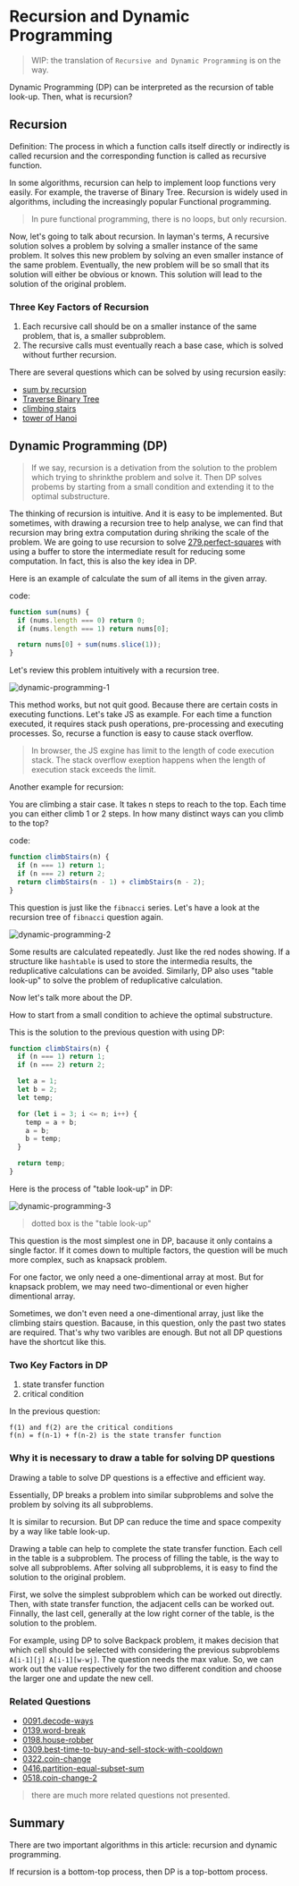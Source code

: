 # Recursion and Dynamic Programming

> WIP: the translation of `Recursive and Dynamic Programming` is on the way.

Dynamic Programming (DP) can be interpreted as the recursion of table look-up. Then, what is recursion?

## Recursion

Definition: The process in which a function calls itself directly or indirectly is called recursion and the corresponding function is called as recursive function.

In some algorithms, recursion can help to implement loop functions very easily. For example, the traverse of Binary Tree. Recursion is widely used in algorithms, including the increasingly popular Functional programming.

> In pure functional programming, there is no loops, but only recursion.

Now, let's going to talk about recursion. In layman's terms, A recursive solution solves a problem by solving a smaller instance of the same problem. It solves this new problem by solving an even smaller instance of the same problem. Eventually, the new problem will be so small that its solution will either be obvious or known. This solution will lead to the solution of the original problem.

### Three Key Factors of Recursion

1. Each recursive call should be on a smaller instance of the same problem, that is, a smaller subproblem.
2. The recursive calls must eventually reach a base case, which is solved without further recursion.

There are several questions which can be solved by using recursion easily:

- [sum by recursion](https://www.geeksforgeeks.org/sum-of-natural-numbers-using-recursion/)
- [Traverse Binary Tree](https://www.geeksforgeeks.org/tree-traversals-inorder-preorder-and-postorder/)
- [climbing stairs](https://leetcode.com/problems/climbing-stairs/)
- [tower of Hanoi](https://www.geeksforgeeks.org/c-program-for-tower-of-hanoi/)

## Dynamic Programming (DP)

> If we say, recursion is a detivation from the solution to the problem which trying to shrinkthe problem and solve it. Then DP solves probems by starting from a small condition and extending it to the optimal substructure.

The thinking of recursion is intuitive. And it is easy to be implemented. But sometimes, with drawing a recursion tree to help analyse, we can find that recursion may bring extra computation during shriking the scale of the problem.
We are going to use recursion to solve [279.perfect-squares](../problems/279.perfect-squares.md) with using a buffer to store the intermediate result for reducing some computation. In fact, this is also the key idea in DP.

Here is an example of calculate the sum of all items in the given array.

code:

```js
function sum(nums) {
  if (nums.length === 0) return 0;
  if (nums.length === 1) return nums[0];

  return nums[0] + sum(nums.slice(1));
}
```

Let's review this problem intuitively with a recursion tree.

![dynamic-programming-1](../assets/thinkings/dynamic-programming-1.png)

This method works, but not quit good. Because there are certain costs in executing functions. Let's take JS as example.
For each time a function executed, it requires stack push operations, pre-processing and executing processes. So, recurse a function is easy to cause stack overflow.

> In browser, the JS exgine has limit to the length of code execution stack. The stack overflow exeption happens when the length of execution stack exceeds the limit.

Another example for recursion:

You are climbing a stair case. It takes n steps to reach to the top.
Each time you can either climb 1 or 2 steps. In how many distinct ways can you climb to the top?

code:

```js
function climbStairs(n) {
  if (n === 1) return 1;
  if (n === 2) return 2;
  return climbStairs(n - 1) + climbStairs(n - 2);
}
```

This question is just like the `fibnacci` series. Let's have a look at the recursion tree of `fibnacci` question again.

![dynamic-programming-2](../assets/thinkings/dynamic-programming-2.png)

Some results are calculated repeatedly. Just like the red nodes showing. If a structure like `hashtable` is used to store the intermedia results, the reduplicative calculations can be avoided.
Similarly, DP also uses "table look-up" to solve the problem of reduplicative calculation.

Now let's talk more about the DP.

How to start from a small condition to achieve the optimal substructure.

This is the solution to the previous question with using DP:

```js
function climbStairs(n) {
  if (n === 1) return 1;
  if (n === 2) return 2;

  let a = 1;
  let b = 2;
  let temp;

  for (let i = 3; i <= n; i++) {
    temp = a + b;
    a = b;
    b = temp;
  }

  return temp;
}
```

Here is the process of "table look-up" in DP:

![dynamic-programming-3](../assets/thinkings/dynamic-programming-3.png)

> dotted box is the "table look-up"

This question is the most simplest one in DP, bacause it only contains a single factor. If it comes down to multiple factors, the question will be much more complex, such as knapsack problem.

For one factor, we only need a one-dimentional array at most. But for knapsack problem, we may need two-dimentional or even higher dimentional array.

Sometimes, we don't even need a one-dimentional array, just like the climbing stairs question. Bacause, in this question, only the past two states are required. That's why two varibles are enough. But not all DP questions have the shortcut like this.

### Two Key Factors in DP

1. state transfer function
2. critical condition

In the previous question:

```
f(1) and f(2) are the critical conditions
f(n) = f(n-1) + f(n-2) is the state transfer function
```

### Why it is necessary to draw a table for solving DP questions

Drawing a table to solve DP questions is a effective and efficient way. 

Essentially, DP breaks a problem into similar subproblems and solve the problem by solving its all subproblems.

It is similar to recursion. But DP can reduce the time and space compexity by a way like table look-up.

Drawing a table can help to complete the state transfer function. Each cell in the table is a subproblem. The process of filling the table, is the way to solve all subproblems. After solving all subproblems, it is easy to find the solution to the original problem.

First, we solve the simplest subproblem which can be worked out directly. Then, with state transfer function, the adjacent cells can be worked out. Finnally, the last cell, generally at the low right corner of the table, is the solution to the problem.

For example, using DP to solve Backpack problem, it makes decision that which cell should be selected with considering the previous subproblems `A[i-1][j] A[i-1][w-wj]`. The question needs the max value. So, we can work out the value respectively for the two different condition and choose the larger one and update the new cell.

### Related Questions

- [0091.decode-ways](../problems/91.decode-ways.md)
- [0139.word-break](../problems/139.word-break.md)
- [0198.house-robber](../problems/0198.house-robber.md)
- [0309.best-time-to-buy-and-sell-stock-with-cooldown](../problems/309.best-time-to-buy-and-sell-stock-with-cooldown.md)
- [0322.coin-change](../problems/322.coin-change.md)
- [0416.partition-equal-subset-sum](../problems/416.partition-equal-subset-sum.md)
- [0518.coin-change-2](../problems/518.coin-change-2.md)

> there are much more related questions not presented.

## Summary

There are two important algorithms in this article: recursion and dynamic programming.

If recursion is a bottom-top process, then DP is a top-bottom process.
